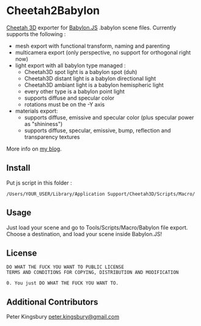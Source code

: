 Cheetah2Babylon
===============

[Cheetah 3D](http://www.cheetah3d.com/) exporter for [Babylon.JS](http://babylonjs.com) .babylon scene files. Currently supports the following :

* mesh export with functional transform, naming and parenting
* multicamera export (only perspective, no support for orthogonal right now)
* light export with all babylon type managed :
    * Cheetah3D spot light is a babylon spot (duh)
    * Cheetah3D distant light is a babylon directional light
    * Cheetah3D ambiant light is a babylon hemispheric light
    * every other type is a babylon point light
    * supports diffuse and specular color
    * rotations must be on the -Y axis
* materials export:
    * supports diffuse, emissive and specular color (plus specular power as "shininess")
    * supports diffuse, specular, emissive, bump, reflection and transparency textures

More info on [my blog](http://cubeslam.net).

Install
-------

Put js script in this folder :
	
	/Users/YOUR_USER/Library/Application Support/Cheetah3D/Scripts/Macro/

Usage
-----

Just load your scene and go to Tools/Scripts/Macro/Babylon file export. Choose a destination, and load your scene inside Babylon.JS!

License
-------

	DO WHAT THE FUCK YOU WANT TO PUBLIC LICENSE
	TERMS AND CONDITIONS FOR COPYING, DISTRIBUTION AND MODIFICATION

	0. You just DO WHAT THE FUCK YOU WANT TO.

Additional Contributors
-----------------------
Peter Kingsbury [peter.kingsbury@gmail.com](mailto:peter.kingsbury@gmail.com)
